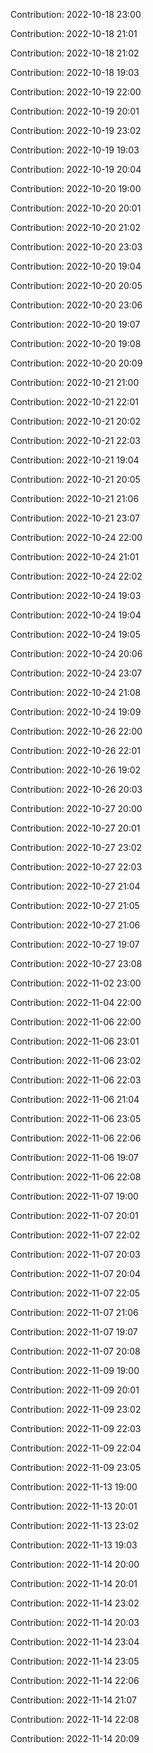 Contribution: 2022-10-18 23:00

Contribution: 2022-10-18 21:01

Contribution: 2022-10-18 21:02

Contribution: 2022-10-18 19:03

Contribution: 2022-10-19 22:00

Contribution: 2022-10-19 20:01

Contribution: 2022-10-19 23:02

Contribution: 2022-10-19 19:03

Contribution: 2022-10-19 20:04

Contribution: 2022-10-20 19:00

Contribution: 2022-10-20 20:01

Contribution: 2022-10-20 21:02

Contribution: 2022-10-20 23:03

Contribution: 2022-10-20 19:04

Contribution: 2022-10-20 20:05

Contribution: 2022-10-20 23:06

Contribution: 2022-10-20 19:07

Contribution: 2022-10-20 19:08

Contribution: 2022-10-20 20:09

Contribution: 2022-10-21 21:00

Contribution: 2022-10-21 22:01

Contribution: 2022-10-21 20:02

Contribution: 2022-10-21 22:03

Contribution: 2022-10-21 19:04

Contribution: 2022-10-21 20:05

Contribution: 2022-10-21 21:06

Contribution: 2022-10-21 23:07

Contribution: 2022-10-24 22:00

Contribution: 2022-10-24 21:01

Contribution: 2022-10-24 22:02

Contribution: 2022-10-24 19:03

Contribution: 2022-10-24 19:04

Contribution: 2022-10-24 19:05

Contribution: 2022-10-24 20:06

Contribution: 2022-10-24 23:07

Contribution: 2022-10-24 21:08

Contribution: 2022-10-24 19:09

Contribution: 2022-10-26 22:00

Contribution: 2022-10-26 22:01

Contribution: 2022-10-26 19:02

Contribution: 2022-10-26 20:03

Contribution: 2022-10-27 20:00

Contribution: 2022-10-27 20:01

Contribution: 2022-10-27 23:02

Contribution: 2022-10-27 22:03

Contribution: 2022-10-27 21:04

Contribution: 2022-10-27 21:05

Contribution: 2022-10-27 21:06

Contribution: 2022-10-27 19:07

Contribution: 2022-10-27 23:08

Contribution: 2022-11-02 23:00

Contribution: 2022-11-04 22:00

Contribution: 2022-11-06 22:00

Contribution: 2022-11-06 23:01

Contribution: 2022-11-06 23:02

Contribution: 2022-11-06 22:03

Contribution: 2022-11-06 21:04

Contribution: 2022-11-06 23:05

Contribution: 2022-11-06 22:06

Contribution: 2022-11-06 19:07

Contribution: 2022-11-06 22:08

Contribution: 2022-11-07 19:00

Contribution: 2022-11-07 20:01

Contribution: 2022-11-07 22:02

Contribution: 2022-11-07 20:03

Contribution: 2022-11-07 20:04

Contribution: 2022-11-07 22:05

Contribution: 2022-11-07 21:06

Contribution: 2022-11-07 19:07

Contribution: 2022-11-07 20:08

Contribution: 2022-11-09 19:00

Contribution: 2022-11-09 20:01

Contribution: 2022-11-09 23:02

Contribution: 2022-11-09 22:03

Contribution: 2022-11-09 22:04

Contribution: 2022-11-09 23:05

Contribution: 2022-11-13 19:00

Contribution: 2022-11-13 20:01

Contribution: 2022-11-13 23:02

Contribution: 2022-11-13 19:03

Contribution: 2022-11-14 20:00

Contribution: 2022-11-14 20:01

Contribution: 2022-11-14 23:02

Contribution: 2022-11-14 20:03

Contribution: 2022-11-14 23:04

Contribution: 2022-11-14 23:05

Contribution: 2022-11-14 22:06

Contribution: 2022-11-14 21:07

Contribution: 2022-11-14 22:08

Contribution: 2022-11-14 20:09

